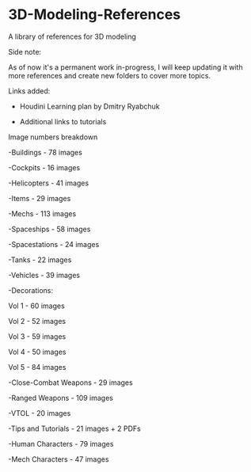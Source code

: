 # 3D-Modeling-References
A library of references for 3D modeling

Side note:

As of now it's a permanent work in-progress, I will keep updating it with more references and create new folders to cover more topics.

Links added:

- Houdini Learning plan by Dmitry Ryabchuk

- Additional links to tutorials

Image numbers breakdown

-Buildings - 78 images

-Cockpits - 16 images

-Helicopters - 41 images

-Items - 29 images

-Mechs - 113 images

-Spaceships - 58 images

-Spacestations - 24 images

-Tanks - 22 images

-Vehicles - 39 images

-Decorations:

Vol 1 - 60 images

Vol 2 - 52 images

Vol 3 - 59 images

Vol 4 - 50 images

Vol 5 - 84 images

-Close-Combat Weapons - 29 images

-Ranged Weapons - 109 images

-VTOL - 20 images

-Tips and Tutorials - 21 images + 2 PDFs

-Human Characters - 79 images

-Mech Characters - 47 images
